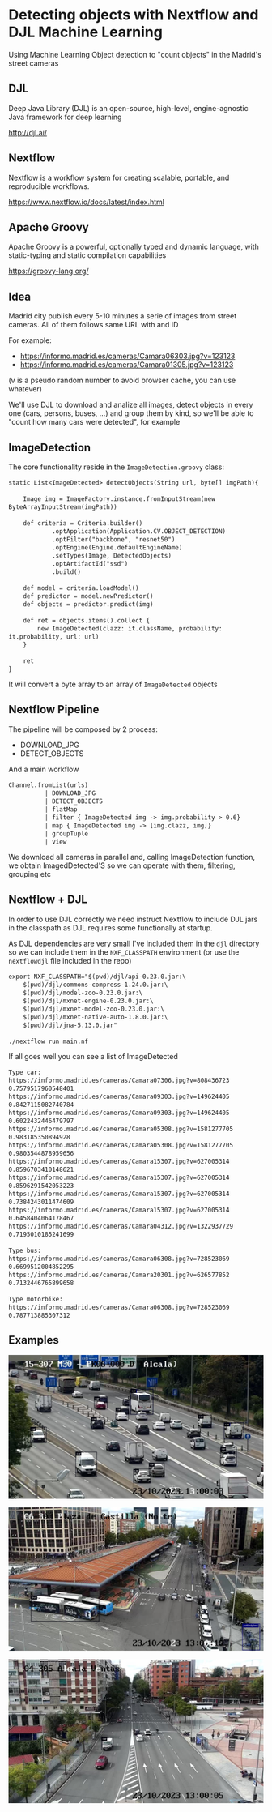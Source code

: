 # Detecting objects with Nextflow and DJL Machine Learning

Using Machine Learning Object detection to "count objects" in the Madrid's street cameras

## DJL

Deep Java Library (DJL) is an open-source, high-level, engine-agnostic Java framework for deep learning

http://djl.ai/

## Nextflow

Nextflow is a workflow system for creating scalable, portable, and reproducible workflows.

https://www.nextflow.io/docs/latest/index.html

## Apache Groovy

Apache Groovy is a powerful, optionally typed and dynamic language, with static-typing and static compilation capabilities

https://groovy-lang.org/

## Idea

Madrid city publish every 5-10 minutes a serie of images from street cameras. All of them follows same URL
with and ID

For example:

- https://informo.madrid.es/cameras/Camara06303.jpg?v=123123
- https://informo.madrid.es/cameras/Camara01305.jpg?v=123123

(v is a pseudo random number to avoid browser cache, you can use whatever)

We'll use DJL to download and analize all images, detect objects in every one (cars, persons, buses, ...)
and group them by kind, so we'll be able to "count how many cars were detected", for example

## ImageDetection

The core functionality reside in the `ImageDetection.groovy` class:

```
static List<ImageDetected> detectObjects(String url, byte[] imgPath){

    Image img = ImageFactory.instance.fromInputStream(new ByteArrayInputStream(imgPath))

    def criteria = Criteria.builder()
            .optApplication(Application.CV.OBJECT_DETECTION)
            .optFilter("backbone", "resnet50")
            .optEngine(Engine.defaultEngineName)
            .setTypes(Image, DetectedObjects)
            .optArtifactId("ssd")
            .build()

    def model = criteria.loadModel()
    def predictor = model.newPredictor()
    def objects = predictor.predict(img)

    def ret = objects.items().collect {
        new ImageDetected(clazz: it.className, probability: it.probability, url: url)
    }

    ret
}
```

It will convert a byte array to an array of `ImageDetected` objects

## Nextflow Pipeline

The pipeline will be composed by 2 process:

- DOWNLOAD_JPG
- DETECT_OBJECTS

And a main workflow

```
Channel.fromList(urls)
          | DOWNLOAD_JPG
          | DETECT_OBJECTS
          | flatMap
          | filter { ImageDetected img -> img.probability > 0.6}
          | map { ImageDetected img -> [img.clazz, img]}
          | groupTuple
          | view
```

We download all cameras in parallel and, calling ImageDetection function, we obtain ImagedDetected'S so we can
operate with them, filtering, grouping etc

## Nextflow + DJL

In order to use DJL correctly we need instruct Nextflow to include DJL jars in the classpath as DJL requires some
functionally at startup. 

As DJL dependencies are very small I've included them in the `djl` directory so we can include them in the `NXF_CLASSPATH`
environment (or use the `nextflowdjl` file included in the repo)

```
export NXF_CLASSPATH="$(pwd)/djl/api-0.23.0.jar:\
    $(pwd)/djl/commons-compress-1.24.0.jar:\
    $(pwd)/djl/model-zoo-0.23.0.jar:\
    $(pwd)/djl/mxnet-engine-0.23.0.jar:\
    $(pwd)/djl/mxnet-model-zoo-0.23.0.jar:\
    $(pwd)/djl/mxnet-native-auto-1.8.0.jar:\
    $(pwd)/djl/jna-5.13.0.jar" 

./nextflow run main.nf
```

If all goes well you can see a list of ImageDetected

```
Type car:
https://informo.madrid.es/cameras/Camara07306.jpg?v=808436723 0.7579517960548401
https://informo.madrid.es/cameras/Camara09303.jpg?v=149624405 0.8427115082740784
https://informo.madrid.es/cameras/Camara09303.jpg?v=149624405 0.6022432446479797
https://informo.madrid.es/cameras/Camara05308.jpg?v=1581277705 0.983185350894928
https://informo.madrid.es/cameras/Camara05308.jpg?v=1581277705 0.9803544878959656
https://informo.madrid.es/cameras/Camara15307.jpg?v=627005314 0.8596703410148621
https://informo.madrid.es/cameras/Camara15307.jpg?v=627005314 0.8596291542053223
https://informo.madrid.es/cameras/Camara15307.jpg?v=627005314 0.7384243011474609
https://informo.madrid.es/cameras/Camara15307.jpg?v=627005314 0.6458404064178467
https://informo.madrid.es/cameras/Camara04312.jpg?v=1322937729 0.7195010185241699

Type bus:
https://informo.madrid.es/cameras/Camara06308.jpg?v=728523069 0.6699512004852295
https://informo.madrid.es/cameras/Camara20301.jpg?v=626577852 0.7132446765899658

Type motorbike:
https://informo.madrid.es/cameras/Camara06308.jpg?v=728523069 0.787713885307312

```


## Examples

![Example1](example.png?raw=true "Example 1")

![Example](example2.png?raw=true "Example 2")

![Example](example3.png?raw=true "Example 3")
